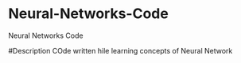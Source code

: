 # Neural-Networks-Code
Neural Networks Code

#Description
COde written hile learning concepts of Neural Network
